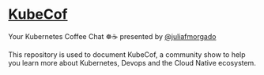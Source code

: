# [KubeCof](https://twitter.com/kubecof)
<!-- 
<p align="center">
 <img src="logo.png?raw=true" alt="KubeCof Logo" width="30%" height="30%" />
</p> -->

Your Kubernetes Coffee Chat ☸️☕️ presented by [@juliafmorgado](https://twitter.com/juliafmorgado)

This repository is used to document KubeCof, a community show to help you learn more about Kubernetes, Devops and the Cloud Native ecosystem.
